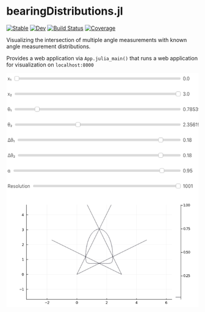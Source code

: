 # bearingDistributions.jl

[![Stable](https://img.shields.io/badge/docs-stable-blue.svg)](https://alexjbuck.github.io/bearingDistributions.jl/stable)
[![Dev](https://img.shields.io/badge/docs-dev-blue.svg)](https://alexjbuck.github.io/bearingDistributions.jl/dev)
[![Build Status](https://travis-ci.com/alexjbuck/bearingDistributions.jl.svg?branch=master)](https://travis-ci.com/alexjbuck/bearingDistributions.jl)
[![Coverage](https://codecov.io/gh/alexjbuck/bearingDistributions.jl/branch/master/graph/badge.svg)](https://codecov.io/gh/alexjbuck/bearingDistributions.jl)

Visualizing the intersection of multiple angle measurements with known angle measurement distributions.

Provides a web application via `App.julia_main()` that runs a web application for visualization on `localhost:8000`

![Rendering of Web Application](render.png)